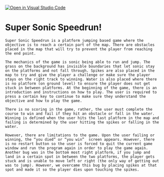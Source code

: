 [![Open in Visual Studio Code](https://classroom.github.com/assets/open-in-vscode-c66648af7eb3fe8bc4f294546bfd86ef473780cde1dea487d3c4ff354943c9ae.svg)](https://classroom.github.com/online_ide?assignment_repo_id=7931266&assignment_repo_type=AssignmentRepo)
# Super Sonic Speedrun!

    Super Sonic Speedrun is a platform jumping based game where the objective is to reach a certain part of the map. There are obstacles placed in the map that will try to prevent the player from reaching the end point.
    
    The mechanics of the game is sonic being able to run and jump. The grass on the background has invisible boundaries that let sonic stay on the platforms and not fall through. Spikes are also placed in the map to try and give the player a challenge or make sure the player stays on the right track to winning. Water is also placed where there is no platform (on ground level) to ensure the player does not get stuck in between platforms. At the beginning of the game, there is an introduction and instructions on how to play. The user is required to press a certain key to continue to make sure they understand the objective and how to play the game.
	
    There is no scoring in the game, rather, the user must complete the course to win and fail if they hit an obstacle or fall in the water. Winning is defined when the user hits the last platform in the map and failing is determined by the user hitting the spikes or falling in the water.
	
    However, there are limitations to the game. Upon the user failing or winning, the “you died” or “you win”  screen appears. However, there is no restart button so the user is forced to quit the current game window and run the program again in order to play the game again. Another bug was in the bottom most right platform, if you jump and land in a certain spot in between the two platforms, the player gets stuck and is unable to move left or right (the only way of getting out was to jump). However, we overcame this bug by placing spikes at that spot and made it so the player dies upon touching the spikes.  

